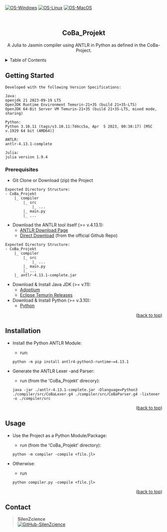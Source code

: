 <div id="top"></div>

[![OS-Windows]][OS-Windows]
[![OS-Linux]][OS-Linux]
[![OS-MacOS]][OS-MacOS]

<br/>
<div align="center">
<h2 align="center">CoBa_Projekt</h2>
   <p align="center">
      A Julia to Jasmin compiler using ANTLR in Python as defined in the CoBa-Project.
   </p>
</div>

<details>
   <summary>Table of Contents</summary>
   <ol>
      <li>
         <a href="#getting-started">Getting Started</a>
         <ul>
            <li><a href="#prerequisites">Prerequisites</a></li>
            <li><a href="#installation">Installation</a></li>
         </ul>
      </li>
      <li><a href="#usage">Usage</a></li>
      <li><a href="#contact">Contact</a></li>
   </ol>
</details>

## Getting Started

```console
Developed with the following Version Specifications:

Java:
openjdk 21 2023-09-19 LTS
OpenJDK Runtime Environment Temurin-21+35 (build 21+35-LTS)
OpenJDK 64-Bit Server VM Temurin-21+35 (build 21+35-LTS, mixed mode, sharing)

Python:
Python 3.10.11 (tags/v3.10.11:7d4cc5a, Apr  5 2023, 00:38:17) [MSC v.1929 64 bit (AMD64)]

ANTLR:
antlr-4.13.1-complete

Julia:
julia version 1.9.4
```

### Prerequisites

- Git Clone or Download (zip) the Project

```
Expected Directory Structure:
- CoBa_Projekt
    |_ compiler
        |_ src
            |_ ...
        |_ main.py
        |_ ...
```

- Download the ANTLR tool itself (>= v.4.13.1):
    - [ANTLR Download Page](https://www.antlr.org/download.html)
    - [Direct Download](https://github.com/antlr/website-antlr4/raw/gh-pages/download/antlr-4.13.1-complete.jar) (from the official Github Repo)

```
Expected Directory Structure:
- CoBa_Projekt
    |_ compiler
        |_ src
            |_ ...
        |_ main.py
        |_ ...
    |_ antlr-4.13.1-complete.jar
```

- Download & Install Java JDK (>= v.11):
    - [Adoptium](https://adoptium.net/de/)
    - [Eclipse Temurin Releases](https://adoptium.net/de/temurin/releases/)
- Download & Install Python (>= v.3.10):
    - [Python](https://www.python.org/downloads/)

<p align="right">(<a href="#top">back to top</a>)</p>

## Installation

- Install the Python ANTLR Module:
    - run:
    
    ```console
    python -m pip install antlr4-python3-runtime~=4.13.1
    ```

- Generate the ANTLR Lexer -and Parser:
    - run (from the 'CoBa_Projekt' direcory):

    ```console
    java -jar ./antlr-4.13.1-complete.jar -Dlanguage=Python3 ./compiler/src/CoBaLexer.g4 ./compiler/src/CoBaParser.g4 -listener -o ./compiler/src
    ```

<p align="right">(<a href="#top">back to top</a>)</p>

## Usage

- Use the Project as a Python Module/Package:
    - run (from the 'CoBa_Projekt' directory):

    ```python -m compiler -compile <file.jl>```

- Otherwise:
    - run

    ```python compiler.py -compile <file.jl>```

<p align="right">(<a href="#top">back to top</a>)</p>

## Contact

> **SilenZcience** <br/>
[![GitHub-SilenZcience][GitHub-SilenZcience]](https://github.com/SilenZcience)

[GitHub-SilenZcience]: https://img.shields.io/badge/GitHub-SilenZcience-orange

[OS-Windows]: https://img.shields.io/badge/os-windows-green
[OS-Linux]: https://img.shields.io/badge/os-linux-green
[OS-MacOS]: https://img.shields.io/badge/os-macOS-green
